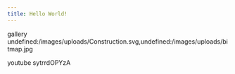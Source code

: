 ```yaml
---
title: Hello World!
---
```

gallery undefined:/images/uploads/Construction.svg,undefined:/images/uploads/bitmap.jpg

youtube sytrrdOPYzA
